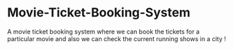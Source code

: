 # Movie-Ticket-Booking-System

A movie ticket booking system where we can book the tickets for a particular movie and also we can check the current running shows in a city !

